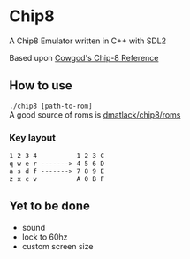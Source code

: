 # Chip8

A Chip8 Emulator written in C++ with SDL2  

Based upon [Cowgod's Chip-8 Reference](http://devernay.free.fr/hacks/chip8/C8TECH10.HTM)  

## How to use

`./chip8 [path-to-rom]`  
A good source of roms is [dmatlack/chip8/roms](https://github.com/dmatlack/chip8/tree/master/roms)  

### Key layout

    1 2 3 4          1 2 3 C  
    q w e r -------> 4 5 6 D  
    a s d f -------> 7 8 9 E  
    z x c v          A 0 B F  

## Yet to be done

- sound
- lock to 60hz
- custom screen size
